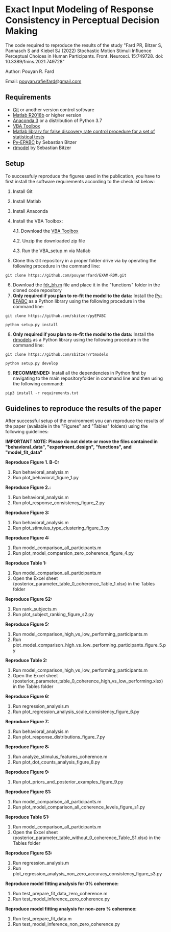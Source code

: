 # Exact Input Modeling of Response Consistency in Perceptual Decision Making
The code required to reproduce the results of the study "Fard PR, Bitzer S, Pannasch S and Kiebel SJ (2022) Stochastic Motion Stimuli Influence Perceptual Choices in Human Participants. Front. Neurosci. 15:749728. doi: 10.3389/fnins.2021.749728"

Author: Pouyan R. Fard

Email: pouyan.rafieifard@gmail.com
         
## Requirements
 - [Git](https://git-scm.com/) or another version control software
 - [Matlab R2018b](https://www.mathworks.com/products/new_products/release2018b.html) or higher version 
 - [Anaconda 3](https://www.anaconda.com/products/individual/download-success) or a distribution of Python 3.7 
 - [VBA Toolbox](https://mbb-team.github.io/VBA-toolbox/) 
 - [Matlab library for false discovery rate control procedure for a set of statistical tests](https://www.mathworks.com/matlabcentral/fileexchange/27418-fdr_bh)
 -  [Py-EPABC](https://github.com/sbitzer/pyEPABC) by Sebastian Bitzer
 -  [rtmodel](https://github.com/sbitzer/rtmodels) by Sebastian Bitzer

## Setup
To successfuly reproduce the figures used in the publication, you have to first install the software requirements according to the checklist below:

 1. Install Git
 2. Install Matlab
 3. Install Anaconda
 4. Install the VBA Toolbox:
 
	 4.1. Download the [VBA Toolbox](https://mbb-team.github.io/VBA-toolbox/download/) 
	 
	 4.2. Unzip the downloaded zip file
	 
	 4.3. Run the VBA_setup.m via Matlab
5. Clone this Git repository in a proper folder drive via by operating the following procedure in the command line: 

`git clone https://github.com/pouyanrfard/EXAM-RDM.git`
	
6. Download the [fdr_bh.m](https://www.mathworks.com/matlabcentral/fileexchange/27418-fdr_bh) file and place it in the "functions" folder in the cloned code repository
7. **Only required if you plan to re-fit the model to the data:** Install the [Py-EPABC](https://github.com/sbitzer/pyEPABC) as a Python library using the following procedure in the command line:

`git clone https://github.com/sbitzer/pyEPABC`

`python setup.py install`

8. **Only required if you plan to re-fit the model to the data:** Install the [rtmodels](https://github.com/sbitzer/rtmodels)  as a Python library using the following procedure in the command line:

`git clone https://github.com/sbitzer/rtmodels`

`python setup.py develop`

9. **RECOMMENDED:** Install all the dependencies in Python first by navigating to the main repositoryfolder in command line and then using the following command: 

`pip3 install -r requirements.txt`

## Guidelines to reproduce the results of the paper
After successful setup of the environment you can reproduce the results of the paper (available in the "Figures" and "Tables" folders) using the following guidelines: 

**IMPORTANT NOTE: Please do not delete or move the files contained in "behavioral_data", "experiment_design", "functions", and "model_fit_data"**


**Reproduce Figure 1. B-C:** 
1. Run behavioral_analysis.m
2. Run plot_behavioral_figure_1.py

**Reproduce Figure 2.:**
1. Run behavioral_analysis.m
2. Run plot_response_consistency_figure_2.py

**Reproduce Figure 3:**
1. Run behavioral_analysis.m
2. Run plot_stimulus_type_clustering_figure_3.py

**Reproduce Figure 4:** 
1. Run model_comparison_all_participants.m
2. Run plot_model_comparsion_zero_coherence_figure_4.py

**Reproduce Table 1:**
1. Run model_comparison_all_participants.m
2. Open the Excel sheet (posterior_parameter_table_0_coherence_Table_1.xlsx) in the Tables folder

**Reproduce Figure S2:** 
1. Run rank_subjects.m
2. Run plot_subject_ranking_figure_s2.py

**Reproduce Figure 5:** 
1. Run model_comparison_high_vs_low_performing_participants.m 
2. Run plot_model_comparison_high_vs_low_performing_participants_figure_5.py

**Reproduce Table 2:**
1. Run model_comparison_high_vs_low_performing_participants.m 
2. Open the Excel sheet (posterior_parameter_table_0_coherence_high_vs_low_performing.xlsx) in the Tables folder

**Reproduce Figure 6:**
1. Run regression_analysis.m
2. Run plot_regression_analysis_scale_consistency_figure_6.py

**Reproduce Figure 7:** 
1. Run behavioral_analysis.m
2. Run plot_response_distributions_figure_7.py

**Reproduce Figure 8:**
1. Run analyze_stimulus_features_coherence.m
2. Run plot_dot_counts_analysis_figure_8.py

**Reproduce Figure 9:**
1. Run plot_priors_and_posterior_examples_figure_9.py

**Reproduce Figure S1:** 
1. Run model_comparison_all_participants.m
2. Run plot_model_comparison_all_coherence_levels_figure_s1.py

**Reproduce Table S1:** 
1. Run model_comparison_all_participants.m
2. Open the Excel sheet (posterior_parameter_table_without_0_coherence_Table_S1.xlsx) in the Tables folder

**Reproduce Figure S3:**
1. Run regression_analysis.m
2. Run plot_regression_analysis_non_zero_accuracy_consistency_figure_s3.py


**Reproduce model fitting analysis for 0% coherence:**
1. Run test_prepare_fit_data_zero_coherence.m
2. Run test_model_inference_zero_coherence.py

**Reproduce model fitting analysis for non-zero % coherence:**
1. Run test_prepare_fit_data.m
2. Run test_model_inference_non_zero_coherence.py

